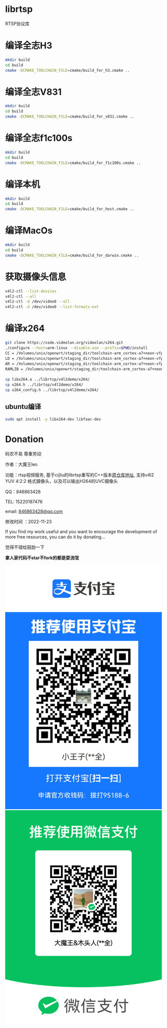 # librtsp  
RTSP协议库

# 编译全志H3
```bash
mkdir build
cd build
cmake -DCMAKE_TOOLCHAIN_FILE=cmake/build_for_h3.cmake ..
```
# 编译全志V831
```bash
mkdir build
cd build
cmake -DCMAKE_TOOLCHAIN_FILE=cmake/build_for_v831.cmake ..
```

# 编译全志f1c100s
```bash
mkdir build
cd build
cmake -DCMAKE_TOOLCHAIN_FILE=cmake/build_for_f1c100s.cmake ..
```
# 编译本机
```bash
mkdir build
cd build
cmake -DCMAKE_TOOLCHAIN_FILE=cmake/build_for_host.cmake ..
```
# 编译MacOs
```zsh
mkdir build
cd build
cmake -DCMAKE_TOOLCHAIN_FILE=cmake/build_for_darwin.cmake ..
```
# 获取摄像头信息
```bash
v4l2-ctl --list-devices
v4l2-ctl --all
v4l2-ctl -d /dev/video0 --all
v4l2-ctl -d /dev/video0 --list-formats-ext
```

# 编译x264
```bash
git clone https://code.videolan.org/videolan/x264.git
./configure --host=arm-linux --disable-asm --prefix=$PWD/install
CC = /Volumes/unix/openwrt/staging_dir/toolchain-arm_cortex-a7+neon-vfpv4_gcc-11.3.0_musl_eabi/bin/arm-openwrt-linux-muslgnueabi-gcc
LD = /Volumes/unix/openwrt/staging_dir/toolchain-arm_cortex-a7+neon-vfpv4_gcc-11.3.0_musl_eabi/bin/arm-openwrt-linux-muslgnueabi-gcc
AR = /Volumes/unix/openwrt/staging_dir/toolchain-arm_cortex-a7+neon-vfpv4_gcc-11.3.0_musl_eabi/bin/arm-openwrt-linux-muslgnueabi-ar
RAMLIB = /Volumes/unix/openwrt/staging_dir/toolchain-arm_cortex-a7+neon-vfpv4_gcc-11.3.0_musl_eabi/bin/arm-openwrt-linux-muslgnueabi-ranlib

cp libx264.a ../librtsp/v4l2demo/x264/
cp x264.h ../librtsp/v4l2demo/x264/
cp x264_config.h ../librtsp/v4l2demo/x264/
```

## ubuntu编译
```bash
sudo apt install -y libx264-dev libfaac-dev
```
# Donation

码农不易 尊重劳动

作者：大魔王leo

功能：rtsp视频服务, 基于cijliu的librtsp重写的C++版本[原仓库地址](https://github.com/cijliu/librtsp.git), 支持v4l2 YUV 4:2:2 格式摄像头，以及可以输出H264的UVC摄像头

QQ：846863428

TEL: 15220187476

email: 846863428@qq.com

修改时间 ：2022-11-23

If you find my work useful and you want to encourage the development of more free resources, you can do it by donating…

觉得不错给鼓励一下

**拿人家代码不star不fork的都是耍流氓**

![alipay](docs/alipay.jpg)
![wechat](docs/wechat.png)
